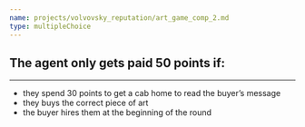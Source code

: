 ```yaml
---
name: projects/volvovsky_reputation/art_game_comp_2.md
type: multipleChoice
---
```


## The agent only gets paid 50 points if:

---

- they spend 30 points to get a cab home to read the buyer’s message
- they buys the correct piece of art
- the buyer hires them at the beginning of the round
